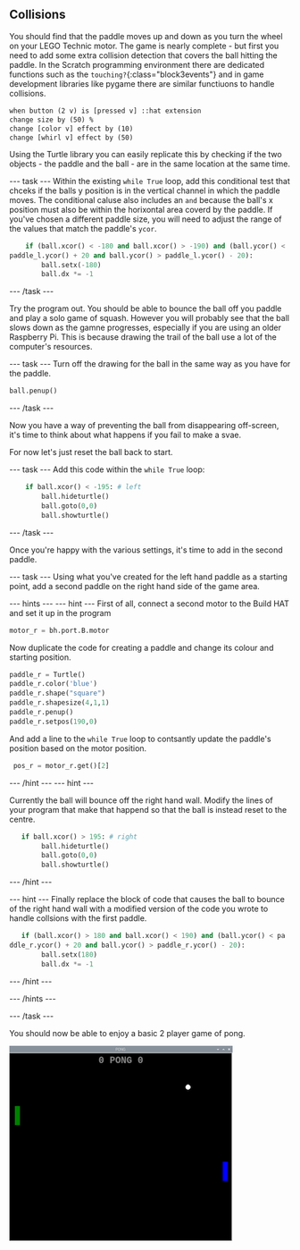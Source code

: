 ## Collisions

You should find that the paddle moves up and down as you turn the wheel on your LEGO Technic motor.  The game is nearly complete - but first you need to add some extra collision detection that covers the ball hitting the paddle. In the Scratch programming environment there are dedicated functions such as the `touching?`{:class="block3events"} and in game development libraries like pygame there are similar functiuons to handle collisions.


```blocks3
when button (2 v) is [pressed v] ::hat extension
change size by (50) %
change [color v] effect by (10)
change [whirl v] effect by (50)

```

Using the Turtle library you can easily replicate this by checking if the two objects - the paddle and the ball - are in the same location at the same time. 

--- task ---
Within the existing `while True` loop, add this conditional test that chceks if the balls y position is in the vertical channel in which the paddle moves. The conditional caluse also includes an `and` because the ball's x position must also be within the horixontal area coverd by the paddle. If you've chosen a different paddle size, you will need to adjust the range of the values that match the paddle's `ycor`. 

```python
    if (ball.xcor() < -180 and ball.xcor() > -190) and (ball.ycor() < 
paddle_l.ycor() + 20 and ball.ycor() > paddle_l.ycor() - 20):
        ball.setx(-180)
        ball.dx *= -1
```

--- /task ---

Try the program out. You should be able to bounce the ball off you paddle and play a solo game of squash. However you will probably see that the ball slows down as the gamne progresses, especially if you are using an older Raspberry Pi. This is because drawing the trail of the ball use a lot of the computer's resources. 

--- task ---
Turn off the drawing for the ball in the same way as you have for the paddle.

```python
ball.penup()
```

--- /task ---

Now you have a way of preventing the ball from disappearing off-screen, it's time to think about what happens if you fail to make a svae. 

For now let's just reset the ball back to start.

--- task ---
Add this code within the `while True` loop:

```python
    if ball.xcor() < -195: # left
        ball.hideturtle()
        ball.goto(0,0)
        ball.showturtle()
```

--- /task ---

Once you're happy with the various settings, it's time to add in the second paddle.

--- task ---
  Using what you've created for the left hand paddle as a starting point, add a second paddle on the right hand side of the game area. 

--- hints ---
--- hint ---
First of all, connect a second motor to the Build HAT and set it up in the program 

```python
motor_r = bh.port.B.motor
```

Now duplicate the code for creating a paddle and change its colour and starting position.

```python
paddle_r = Turtle()
paddle_r.color('blue')
paddle_r.shape("square")
paddle_r.shapesize(4,1,1)
paddle_r.penup()
paddle_r.setpos(190,0)
```
And add a line to the `while True` loop to contsantly update the paddle's position based on the motor position. 

```python
 pos_r = motor_r.get()[2]
 ```

--- /hint ---
--- hint ---

Currently the ball will bounce off the right hand wall. Modify the lines of your program that make that happend so that the ball is instead reset to the centre.

```python
   if ball.xcor() > 195: # right
        ball.hideturtle()
        ball.goto(0,0)
        ball.showturtle()
```

--- /hint ---

--- hint ---
Finally replace the block of code that causes the ball to bounce of the right hand wall with a modified version of the code you wrote to handle collsions with the first paddle. 

```python
   if (ball.xcor() > 180 and ball.xcor() < 190) and (ball.ycor() < pa
ddle_r.ycor() + 20 and ball.ycor() > paddle_r.ycor() - 20):
        ball.setx(180)
        ball.dx *= -1
```
--- /hint ---

--- /hints ---

--- /task ---

You should now be able to enjoy a basic 2 player game of pong.

![repl](images/game.png)